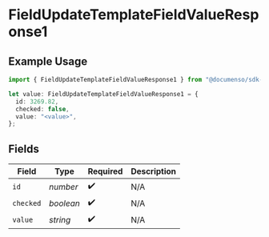 # FieldUpdateTemplateFieldValueResponse1

## Example Usage

```typescript
import { FieldUpdateTemplateFieldValueResponse1 } from "@documenso/sdk-typescript/models/operations";

let value: FieldUpdateTemplateFieldValueResponse1 = {
  id: 3269.82,
  checked: false,
  value: "<value>",
};
```

## Fields

| Field              | Type               | Required           | Description        |
| ------------------ | ------------------ | ------------------ | ------------------ |
| `id`               | *number*           | :heavy_check_mark: | N/A                |
| `checked`          | *boolean*          | :heavy_check_mark: | N/A                |
| `value`            | *string*           | :heavy_check_mark: | N/A                |